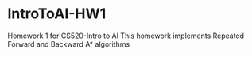# IntroToAI-HW1
Homework 1 for CS520-Intro to AI
This homework implements Repeated Forward and Backward A* algorithms
